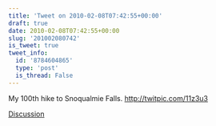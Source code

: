 ```yaml
---
title: 'Tweet on 2010-02-08T07:42:55+00:00'
draft: true
date: 2010-02-08T07:42:55+00:00
slug: '201002080742'
is_tweet: true
tweet_info:
  id: '8784604865'
  type: 'post'
  is_thread: False
---
```




My 100th hike to Snoqualmie Falls. http://twitpic.com/11z3u3

[Discussion](https://x.com/sytelus/status/8784604865)
